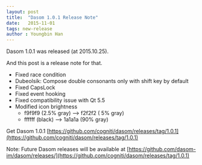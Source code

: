 ```yaml
---
layout: post
title:  "Dasom 1.0.1 Release Note"
date:   2015-11-01
tags: new-release
author : Youngbin Han
---
```


Dasom 1.0.1 was released (at 2015.10.25).

And this post is a release note for that.

* Fixed race condition
* Dubeolsik: Compose double consonants only with shift key by default
* Fixed CapsLock
* Fixed event hooking
* Fixed compatibility issue with Qt 5.5
* Modified icon brightness
  * f9f9f9 (2.5% gray) --> f2f2f2 ( 5% gray)
  * ffffff (black) --> 1a1a1a (90% gray)

Get Dasom 1.0.1
[https://github.com/cogniti/dasom/releases/tag/1.0.1](https://github.com/cogniti/dasom/releases/tag/1.0.1)

Note: Future Dasom releases will be available at [https://github.com/dasom-im/dasom/releases/](https://github.com/cogniti/dasom/releases/tag/1.0.1)

